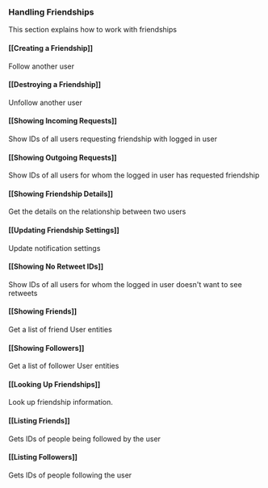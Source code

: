 ### Handling Friendships

This section explains how to work with friendships

#### [[Creating a Friendship]]

Follow another user

#### [[Destroying a Friendship]]

Unfollow another user

#### [[Showing Incoming Requests]]

Show IDs of all users requesting friendship with logged in user

#### [[Showing Outgoing Requests]]

Show IDs of all users for whom the logged in user has requested friendship

#### [[Showing Friendship Details]]

Get the details on the relationship between two users

#### [[Updating Friendship Settings]]

Update notification settings

#### [[Showing No Retweet IDs]]

Show IDs of all users for whom the logged in user doesn't want to see retweets

#### [[Showing Friends]]

Get a list of friend User entities

#### [[Showing Followers]]

Get a list of follower User entities

#### [[Looking Up Friendships]]

Look up friendship information.

#### [[Listing Friends]]

Gets IDs of people being followed by the user

#### [[Listing Followers]]

Gets IDs of people following the user